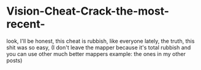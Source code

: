 # Vision-Cheat-Crack-the-most-recent-
look, I'll be honest, this cheat is rubbish, like everyone lately, the truth, this shit was so easy, (I don't leave the mapper because it's total rubbish and you can use other much better mappers example: the ones in my other posts)
